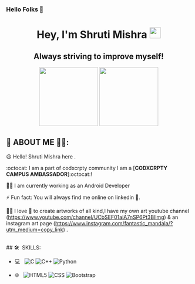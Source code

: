 ### Hello Folks 👋
<h1 align="center">Hey, I'm Shruti Mishra <img src="https://raw.githubusercontent.com/aemmadi/aemmadi/master/wave.gif" width="30px"></h1> 
<h2 align="center"> Always striving to improve myself!</h2>

<p align="center"> <img src="https://octodex.github.com/images/#153 NUXtocat.gif" height="160px" width="160px"> <img src="https://octodex.github.com/images/daftpunktocat-guy.gif" height="160px" width="160px"> </p>

   
   ## :wave: ABOUT ME 💁‍♀️: 

😃 Hello! Shruti Mishra here . 

:octocat: I am a part of codxcrpty community  I am a [**CODXCRPTY CAMPUS AMBASSADOR**]:octocat:! 

👩‍💻 I am currently working as an Android Developer  

⚡ Fun fact: You will always find me online on linkedin 😬.

✍🏻 I love 💝 to create artworks of all kind,I have my own art youtube channel (https://www.youtube.com/channel/UCbSEF01aiA7nSP6Pt3Bllmg) 
& an instagram art page (https://www.instagram.com/fantastic_mandala/?utm_medium=copy_link) .

<br>
## 🛠 &nbsp;SKILLS:

- 💻 &nbsp;
 ![C](https://img.shields.io/badge/C-00599C?style=for-the-badge&logo=c&logoColor=white)
  ![C++](https://img.shields.io/badge/C%2B%2B-00599C?style=for-the-badge&logo=c%2B%2B&logoColor=white)
  ![Python](https://img.shields.io/badge/Python-3776AB?style=for-the-badge&logo=python&logoColor=white)

  
- 🌐 &nbsp;
  ![HTML5](https://img.shields.io/badge/HTML5-E34F26?style=for-the-badge&logo=html5&logoColor=white)
  ![CSS](https://img.shields.io/badge/CSS-239120?&style=for-the-badge&logo=css3&logoColor=white)
  ![Bootstrap](https://img.shields.io/badge/Bootstrap-563D7C?style=for-the-badge&logo=bootstrap&logoColor=white)

<br/>
<br />
   
